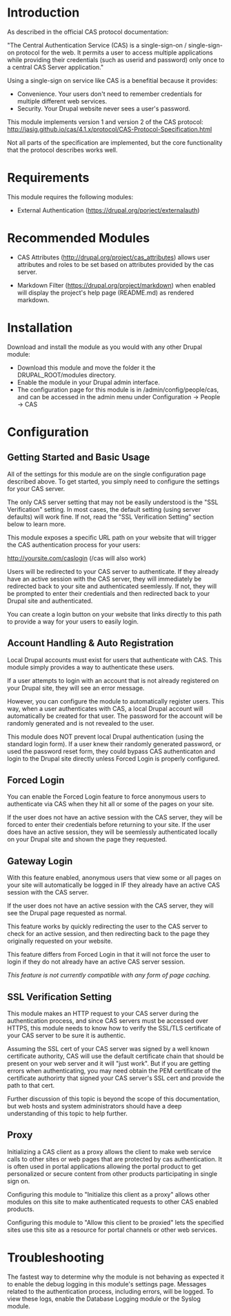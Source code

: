 # Introduction

As described in the official CAS protocol documentation:

"The Central Authentication Service (CAS) is a single-sign-on / 
single-sign-on protocol for the web. It permits a user to access 
multiple applications while providing their credentials (such as userid 
and password) only once to a central CAS Server application."
 
Using a single-sign on service like CAS is a benefitial because it provides:

* Convenience. Your users don't need to remember credentials for multiple
  different web services.
* Security. Your Drupal website never sees a user's password.

This module implements version 1 and version 2 of the CAS protocol:
http://jasig.github.io/cas/4.1.x/protocol/CAS-Protocol-Specification.html

Not all parts of the specification are implemented, but the core functionality
that the protocol describes works well.

# Requirements

This module requires the following modules: 

* External Authentication (https://drupal.org/porject/externalauth)

# Recommended Modules

* CAS Attributes (http://drupal.org/project/cas_attributes) allows user 
  attributes and roles to be set based on attributes provided by the cas 
  server.  
    
* Markdown Filter (https://drupal.org/project/markdown) when enabled will 
  display the project's help page (README.md) as rendered markdown.

# Installation

Download and install the module as you would with any other Drupal module:

* Download this module and move the folder it the DRUPAL_ROOT/modules 
  directory.
* Enable the module in your Drupal admin interface.
* The configuration page for this module is in /admin/config/people/cas,
  and can be accessed in the admin menu under Configuration -> People -> CAS

# Configuration

## Getting Started and Basic Usage

All of the settings for this module are on the single configuration page
described above. To get started, you simply need to configure the settings
for your CAS server.

The only CAS server setting that may not be easily understood is the
"SSL Verification" setting. In most cases, the default setting (using
server defaults) will work fine. If not, read the "SSL Verification Setting"
section below to learn more.

This module exposes a specific URL path on your website that will trigger
the CAS authentication process for your users:

http://yoursite.com/caslogin (/cas will also work)

Users will be redirected to your CAS server to authenticate. If they already
have an active session with the CAS server, they will immediately be redirected
back to your site and authenticated seemlessly. If not, they will be prompted
to enter their credentials and then redirected back to your Drupal site and
authenticated.

You can create a login button on your website that links directly to this
path to provide a way for your users to easily login.

## Account Handling & Auto Registration

Local Drupal accounts must exist for users that authenticate with CAS.
This module simply provides a way to authenticate these users.

If a user attempts to login with an account that is not already registered on
your Drupal site, they will see an error message.

However, you can configure the module to automatically register users.
This way, when a user authenticates with CAS, a local Drupal account will
automatically be created for that user. The password for the account will
be randomly generated and is not revealed to the user.

This module does NOT prevent local Drupal authentication (using the standard
login form). If a user knew their randomly generated password, or used
the password reset form, they could bypass CAS authenticaton and login to
the Drupal site directly unless Forced Login is properly configured.

## Forced Login

You can enable the Forced Login feature to force anonymous users to
authenticate via CAS when they hit all or some of the pages on your site.

If the user does not have an active session with the CAS server, they will
be forced to enter their credentials before returning to your site. If the
user does have an active session, they will be seemlessly authenticated
locally on your Drupal site and shown the page they requested.

## Gateway Login

With this feature enabled, anonymous users that view some or all pages on
your site will automatically be logged in IF they already have an active
CAS session with the CAS server.

If the user does not have an active session with the CAS server, they will
see the Drupal page requested as normal.

This feature works by quickly redirecting the user to the CAS server to
check for an active session, and then redirecting back to the page they
originally requested on your website.

This feature differs from Forced Login in that it will not force the user
to login if they do not already have an active CAS server session.

*This feature is not currently compatible with any form of page caching.*

## SSL Verification Setting
This module makes an HTTP request to your CAS server during the authentication
process, and since CAS servers must be accessed over HTTPS, this module needs
to know how to verify the SSL/TLS certificate of your CAS server to be
sure it is authentic.

Assuming the SSL cert of your CAS server was signed by a well known
certificate authority, CAS will use the default certificate chain that
should be present on your web server and it will "just work". But if you are
getting errors when authenticating, you may need obtain the PEM certificate
of the certificate authorirty that signed your CAS server's SSL cert and
provide the path to that cert.

Further discussion of this topic is beyond the scope of this documentation,
but web hosts and system administrators should have a deep understanding
of this topic to help further.

## Proxy
Initializing a CAS client as a proxy allows the client to make web service calls 
to other sites or web pages that are protected by cas authentication.  It 
is often used in portal applications allowing the portal product to get 
personalized or secure content from other products participating in single 
sign on. 

Configuring this module to "Initialize this client as a proxy" allows 
other modules on this site to make authenticated requests to other CAS 
enabled products. 

Configuring this module to "Allow this client to be proxied" lets the 
specified sites use this site as a resource for portal channels or other 
web services. 

# Troubleshooting
The fastest way to determine why the module is not behaving as expected it to
enable the debug logging in this module's settings page. Messages related to
the authentication process, including errors, will be logged. To view these
logs, enable the Database Logging module or the Syslog module.
